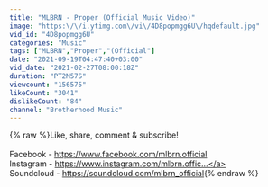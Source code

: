 ```yaml
---
title: "MLBRN - Proper (Official Music Video)"
image: "https:\/\/i.ytimg.com\/vi\/4D8popmgg6U\/hqdefault.jpg"
vid_id: "4D8popmgg6U"
categories: "Music"
tags: ["MLBRN","Proper","(Official"]
date: "2021-09-19T04:47:40+03:00"
vid_date: "2021-02-27T08:00:18Z"
duration: "PT2M57S"
viewcount: "156575"
likeCount: "3041"
dislikeCount: "84"
channel: "Brotherhood Music"
---
```

{% raw %}Like, share, comment &amp; subscribe! <br /><br />Facebook - <a rel="nofollow" target="blank" href="https://www.facebook.com/mlbrn.official​">https://www.facebook.com/mlbrn.official​</a><br />Instagram - <a rel="nofollow" target="blank" href="https://www.instagram.com/mlbrn.offic​...">https://www.instagram.com/mlbrn.offic​...</a><br />Soundcloud - <a rel="nofollow" target="blank" href="https://soundcloud.com/mlbrn_official​">https://soundcloud.com/mlbrn_official​</a>{% endraw %}
